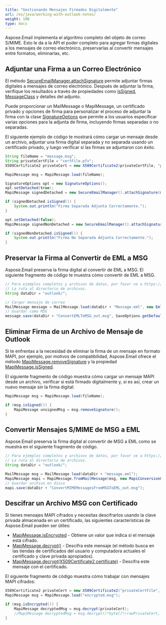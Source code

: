 ```yaml
---
title: "Gestionando Mensajes Firmados Digitalmente"
url: /es/java/working-with-outlook-notes/
weight: 100
type: docs
---
```


Aspose.Email implementa el algoritmo completo del objeto de correo S/MIME. Esto le da a la API el poder completo para agregar firmas digitales a los mensajes de correo electrónico, preservarlas al convertir mensajes entre formatos, eliminarlas, etc.

## **Adjuntar una Firma a un Correo Electrónico**

El método [SecureEmailManager.attachSignature](https://reference.aspose.com/email/java/com.aspose.email/secureemailmanager/#attachSignature-com.aspose.email.MapiMessage-com.aspose.ms.System.Security.Cryptography.X509Certificates.X509Certificate2-com.aspose.email.SignatureOptions-) permite adjuntar firmas digitales a mensajes de correo electrónico. Después de adjuntar la firma, verifique los resultados a través de propiedades como [IsSigned](https://reference.aspose.com/email/java/com.aspose.email/mapimessage/#isSigned--), [MessageClass](https://reference.aspose.com/email/java/com.aspose.email/knownpropertylist/#MESSAGE-CLASS) y detalles del adjunto.

Puede proporcionar un MailMessage o MapiMessage, un certificado privado y opciones de firma para personalizar el proceso de adjuntar la firma con la clase [SignatureOptions](https://reference.aspose.com/email/java/com.aspose.email/signatureoptions/) que permite a los usuarios especificar varias opciones para la adjunta de firma, incluyendo firmas separadas o no separadas.

El siguiente ejemplo de código te mostrará cómo cargar un mensaje desde un archivo, adjuntar una firma digital separada y no separada usando un certificado privado, y luego verificar si las firmas se adjuntaron con éxito.

```java
String fileName = "message.msg";
String privateCertFile = "certFile.pfx";
X509Certificate2 privateCert = new X509Certificate2(privateCertFile, "password");

MapiMessage msg = MapiMessage.load(fileName);

SignatureOptions opt = new SignatureOptions();
opt.setDetached(true);
MapiMessage signedDetached = new SecureEmailManager().attachSignature(msg, privateCert, opt);

if (signedDetached.isSigned()) {
    System.out.println("Firma Separada Adjunta Correctamente.");
}

opt.setDetached(false);
MapiMessage signedNonDetached = new SecureEmailManager().attachSignature(msg, privateCert, opt);

if (signedNonDetached.isSigned()) {
    System.out.println("Firma No Separada Adjunta Correctamente.");
}
```

## **Preservar la Firma al Convertir de EML a MSG**

Aspose.Email preserva la firma digital al convertir de EML a MSG. El siguiente fragmento de código te muestra cómo convertir de EML a MSG.

~~~Java
// Para ejemplos completos y archivos de datos, por favor ve a https://github.com/aspose-email/Aspose.Email-for-Java
// La ruta al directorio de archivos.
String dataDir = "outlook/";

// Cargar mensaje de correo
MailMessage message = MailMessage.load(dataDir + "Message.eml", new EmlLoadOptions());
// Guardar como MSG
message.save(dataDir + "ConvertEMLToMSG_out.msg", SaveOptions.getDefaultMsgUnicode());
~~~

## **Eliminar Firma de un Archivo de Mensaje de Outlook**

Si te enfrentas a la necesidad de eliminar la firma de un mensaje en formato MAPI, por ejemplo, por motivos de compatibilidad, Aspose.Email ofrece el método [MapiMessage.removeSignature](https://reference.aspose.com/email/java/com.aspose.email/mapimessage/#removeSignature--) y la propiedad [MapiMessage.isSigned](https://reference.aspose.com/email/java/com.aspose.email/mapimessage/#isSigned--). 

El siguiente fragmento de código muestra cómo cargar un mensaje MAPI desde un archivo, verificar si está firmado digitalmente y, si es así, crear un nuevo mensaje sin la firma digital: 

```java
MapiMessage msg = MapiMessage.load(fileName);

if (msg.isSigned()) {
    MapiMessage unsignedMsg = msg.removeSignature();
}
```

## **Convertir Mensajes S/MIME de MSG a EML**

Aspose.Email preserva la firma digital al convertir de MSG a EML como se muestra en el siguiente fragmento de código.

~~~Java
// Para ejemplos completos y archivos de datos, por favor ve a https://github.com/aspose-email/Aspose.Email-for-Java
// La ruta al directorio de archivos.
String dataDir = "outlook/";

MailMessage msg = MailMessage.load(dataDir + "message.eml");
MapiMessage mapi = MapiMessage.fromMailMessage(msg, new MapiConversionOptions(OutlookMessageFormat.Unicode));
// Guardar archivo en disco
mapi.save(dataDir + "ConvertMIMEMessagesFromMSGToEML_out.msg");
~~~

## **Descifrar un Archivo MSG con Certificado**

Si tienes mensajes MAPI cifrados y necesitas descifrarlos usando la clave privada almacenada en un certificado, las siguientes características de Aspose.Email pueden ser útiles:

- [MapiMessage.isEncrypted](https://reference.aspose.com/email/java/com.aspose.email/mapimessage/#isEncrypted--) - Obtiene un valor que indica si el mensaje está cifrado.
- [MapiMessage.decrypt()](https://reference.aspose.com/email/java/com.aspose.email/mapimessage/#decrypt--) - Descifra este mensaje (el método busca en las tiendas de certificados del usuario y computadora actuales el certificado y clave privada apropiados).
- [MapiMessage.decrypt(X509Certificate2 certificate)](https://reference.aspose.com/email/java/com.aspose.email/mapimessage/#decrypt-com.aspose.ms.System.Security.Cryptography.X509Certificates.X509Certificate2-) - Descifra este mensaje con el certificado.

El siguiente fragmento de código muestra cómo trabajar con mensajes MAPI cifrados:

```java
X509Certificate2 privateCert = new X509Certificate2("privateCertFile", "password");
MapiMessage msg = MapiMessage.load("encrypted.msg");

if (msg.isEncrypted()) {
    MapiMessage decryptedMsg = msg.decrypt(privateCert);
    //MapiMessage decryptedMsg = msg.decrypt(/*byte[]*/rawPrivateCert, "password");
}
```